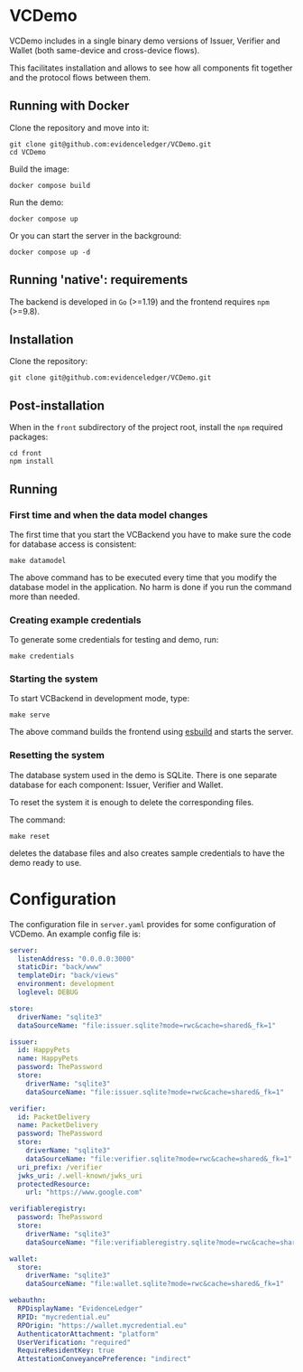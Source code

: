 # VCDemo

VCDemo includes in a single binary demo versions of Issuer, Verifier and Wallet (both same-device and cross-device flows).

This facilitates installation and allows to see how all components fit together and the protocol flows between them.

## Running with Docker

Clone the repository and move into it:

```
git clone git@github.com:evidenceledger/VCDemo.git
cd VCDemo
```

Build the image:

```
docker compose build
```

Run the demo:

```
docker compose up
```

Or you can start the server in the background:

```
docker compose up -d
```


## Running 'native': requirements

The backend is developed in `Go` (>=1.19) and the frontend requires `npm` (>=9.8).

## Installation

Clone the repository:

```
git clone git@github.com:evidenceledger/VCDemo.git
```

## Post-installation

When in the `front` subdirectory of the project root, install the `npm` required packages:

```
cd front
npm install
```

## Running

### First time and when the data model changes

The first time that you start the VCBackend you have to make sure the code for database access is consistent:

```
make datamodel
```

The above command has to be executed every time that you modify the database model in the application. No harm is done if you run the command more than needed.

### Creating example credentials

To generate some credentials for testing and demo, run:

```
make credentials
```

### Starting the system

To start VCBackend in development mode, type:

```
make serve
```

The above command builds the frontend using [esbuild](https://esbuild.github.io/) and starts the server.

### Resetting the system

The database system used in the demo is SQLite. There is one separate database for each component: Issuer, Verifier and Wallet.

To reset the system it is enough to delete the corresponding files.

The command:

```
make reset
```

deletes the database files and also creates sample credentials to have the demo ready to use.

# Configuration

The configuration file in `server.yaml` provides for some configuration of VCDemo. An example config file is:

```yaml
server:
  listenAddress: "0.0.0.0:3000"
  staticDir: "back/www"
  templateDir: "back/views"
  environment: development
  loglevel: DEBUG

store:
  driverName: "sqlite3"
  dataSourceName: "file:issuer.sqlite?mode=rwc&cache=shared&_fk=1"

issuer:
  id: HappyPets
  name: HappyPets
  password: ThePassword
  store:
    driverName: "sqlite3"
    dataSourceName: "file:issuer.sqlite?mode=rwc&cache=shared&_fk=1"

verifier:
  id: PacketDelivery
  name: PacketDelivery
  password: ThePassword
  store:
    driverName: "sqlite3"
    dataSourceName: "file:verifier.sqlite?mode=rwc&cache=shared&_fk=1"
  uri_prefix: /verifier
  jwks_uri: /.well-known/jwks_uri
  protectedResource:
    url: "https://www.google.com"

verifiableregistry:
  password: ThePassword
  store:
    driverName: "sqlite3"
    dataSourceName: "file:verifiableregistry.sqlite?mode=rwc&cache=shared&_fk=1"

wallet:
  store:
    driverName: "sqlite3"
    dataSourceName: "file:wallet.sqlite?mode=rwc&cache=shared&_fk=1"

webauthn:
  RPDisplayName: "EvidenceLedger"
  RPID: "mycredential.eu"
  RPOrigin: "https://wallet.mycredential.eu"
  AuthenticatorAttachment: "platform"
  UserVerification: "required"
  RequireResidentKey: true
  AttestationConveyancePreference: "indirect"
```
